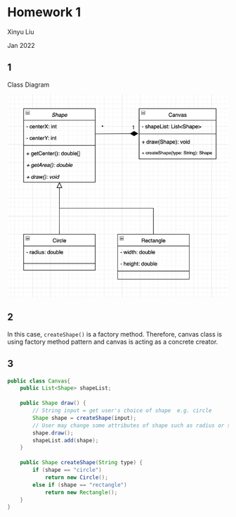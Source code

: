 # Homework 1

Xinyu Liu

Jan 2022

## 1 
Class Diagram

![class_diagram](./assets/diagram.png)


## 2
In this case, `createShape()` is a factory method. Therefore, canvas class is using factory method pattern and canvas is acting as a concrete creator.

## 3
```java
public class Canvas{
    public List<Shape> shapeList;

    public Shape draw() {
        // String input = get user's choice of shape  e.g. circle
        Shape shape = createShape(input);
        // User may change some attributes of shape such as radius or style
        shape.draw();
        shapeList.add(shape);
    }

    public Shape createShape(String type) {
        if (shape == "circle") 
            return new Circle();
        else if (shape == "rectangle") 
            return new Rectangle();
    }
}
```